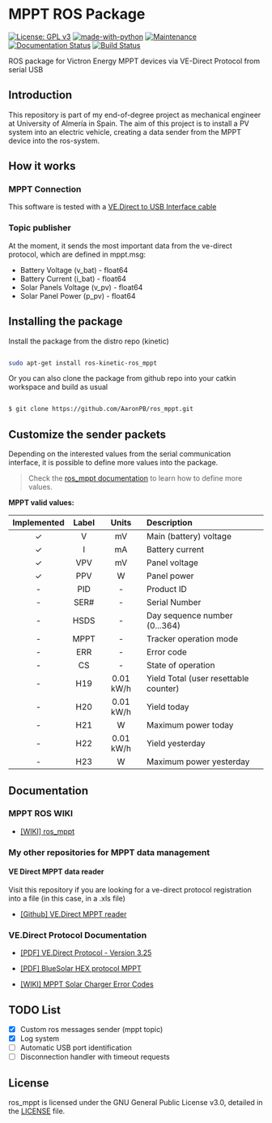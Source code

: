 # MPPT ROS Package
[![License: GPL v3](https://img.shields.io/badge/License-GPLv3-blue.svg)](https://www.gnu.org/licenses/gpl-3.0)
[![made-with-python](https://img.shields.io/badge/Made%20with-Python-1f425f.svg)](https://www.python.org/)
[![Maintenance](https://img.shields.io/badge/Maintained%3F-yes-green.svg)](https://github.com/AaronPB/ros_mppt/graphs/commit-activity)
[![Documentation Status](https://readthedocs.org/projects/ansicolortags/badge/?version=latest)](http://wiki.ros.org/ros_mppt)
[![Build Status](http://build.ros.org/job/Kdev__ros_mppt__ubuntu_xenial_amd64/badge/icon)](http://build.ros.org/job/Kdev__ros_mppt__ubuntu_xenial_amd64/)

ROS package for Victron Energy MPPT devices via VE-Direct Protocol from serial USB

## Introduction
This repository is part of my end-of-degree project as mechanical engineer at University of Almería in Spain.
The aim of this project is to install a PV system into an electric vehicle, creating a data sender from the MPPT device into the ros-system.

## How it works
### MPPT Connection
This software is tested with a [VE.Direct to USB Interface cable](https://www.victronenergy.com.es/accessories/ve-direct-to-usb-interface)

### Topic publisher
At the moment, it sends the most important data from the ve-direct protocol, which are defined in mppt.msg:

 - Battery Voltage (v_bat) - float64
 - Battery Current (i_bat) - float64
 - Solar Panels Voltage (v_pv) - float64
 - Solar Panel Power (p_pv) - float64

## Installing the package
Install the package from the distro repo (kinetic)
```sh

sudo apt-get install ros-kinetic-ros_mppt

```

Or you can also clone the package from github repo into your catkin workspace and build as usual
```sh

$ git clone https://github.com/AaronPB/ros_mppt.git

```

## Customize the sender packets
Depending on the interested values from the serial communication interface, it is possible to define more values into the package.
> Check the [ros_mppt documentation](http://wiki.ros.org/ros_mppt) to learn how to define more values.

**MPPT valid values:**

| Implemented | Label | Units | Description |
| :---: | :---: | :---: | :--- |
| ✓ | V | mV | Main (battery) voltage |
| ✓ | I | mA | Battery current |
| ✓ | VPV | mV | Panel voltage |
| ✓ | PPV | W | Panel power |
| - | PID | - | Product ID |
| - | SER# | - | Serial Number |
| - | HSDS | - | Day sequence number (0...364) |
| - | MPPT | - | Tracker operation mode |
| - | ERR | - | Error code |
| - | CS | - | State of operation |
| - | H19 | 0.01 kW/h | Yield Total (user resettable counter) |
| - | H20 | 0.01 kW/h | Yield today |
| - | H21 | W | Maximum power today |
| - | H22 | 0.01 kW/h | Yield yesterday |
| - | H23 | W | Maximum power yesterday |

## Documentation
### MPPT ROS WIKI

 - [[WIKI] ros_mppt](http://wiki.ros.org/ros_mppt)

### My other repositories for MPPT data management
#### VE Direct MPPT data reader
Visit this repository if you are looking for a ve-direct protocol registration into a file (in this case, in a .xls file)

 - [[Github] VE.Direct MPPT reader](https://github.com/AaronPB/vemppt_reader)

### VE.Direct Protocol Documentation

 - [[PDF] VE.Direct Protocol - Version 3.25](https://www.victronenergy.com.es/download-document/2036/ve.direct-protocol-3.25.pdf)

 - [[PDF] BlueSolar HEX protocol MPPT](https://www.victronenergy.com.es/download-document/4459/bluesolar-hex-protocol-mppt.pdf)
  
 - [[WIKI] MPPT Solar Charger Error Codes](https://www.victronenergy.com/live/mppt-error-codes)
  

## TODO List
 - [x] Custom ros messages sender (mppt topic)
 - [x] Log system
 - [ ] Automatic USB port identification
 - [ ] Disconnection handler with timeout requests

## License
ros_mppt is licensed under the GNU General Public License v3.0, detailed in the [LICENSE](https://github.com/AaronPB/ros_mppt/blob/master/LICENSE) file.
